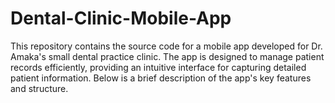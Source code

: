 # Dental-Clinic-Mobile-App
This repository contains the source code for a mobile app developed for Dr. Amaka's small dental practice clinic. The app is designed to manage patient records efficiently, providing an intuitive interface for capturing detailed patient information. Below is a brief description of the app's key features and structure.
